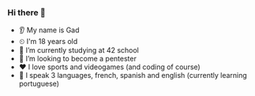 ### Hi there 👋 ###
* 👂 My name is Gad
* ⏲ I'm 18 years old
* 🌱 I’m currently studying at 42 school
* 🤝 I’m looking to become a pentester
* ❤️ I love sports and videogames (and coding of course)
* 👅 I speak 3 languages, french, spanish and english (currently learning portuguese)

